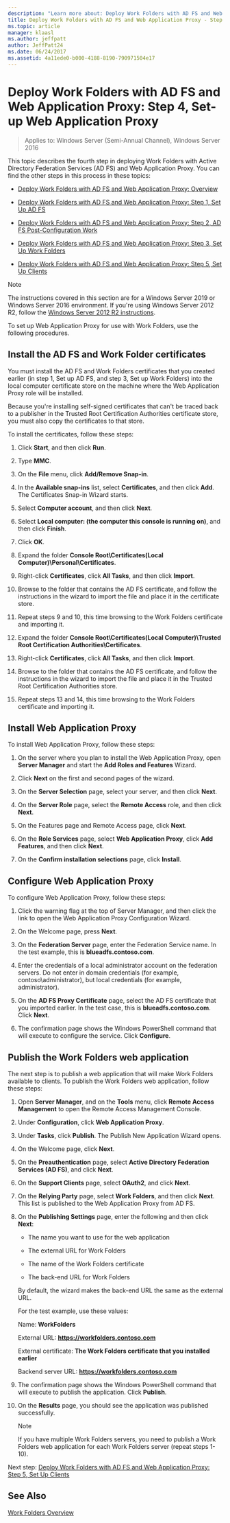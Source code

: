 ```yaml
---
description: "Learn more about: Deploy Work Folders with AD FS and Web Application Proxy: Step 4, Set-up Web Application Proxy"
title: Deploy Work Folders with AD FS and Web Application Proxy - Step 4, Set Up Web Application Proxy
ms.topic: article
manager: klaasl
ms.author: jeffpatt
author: JeffPatt24
ms.date: 06/24/2017
ms.assetid: 4a11ede0-b000-4188-8190-790971504e17
---
```

# Deploy Work Folders with AD FS and Web Application Proxy: Step 4, Set-up Web Application Proxy

>Applies to: Windows Server (Semi-Annual Channel), Windows Server 2016

This topic describes the fourth step in deploying Work Folders with Active Directory Federation Services (AD FS) and Web Application Proxy. You can find the other steps in this process in these topics:

-   [Deploy Work Folders with AD FS and Web Application Proxy: Overview](deploy-work-folders-adfs-overview.md)

-   [Deploy Work Folders with AD FS and Web Application Proxy: Step 1, Set Up AD FS](deploy-work-folders-adfs-step1.md)

-   [Deploy Work Folders with AD FS and Web Application Proxy: Step 2, AD FS Post-Configuration Work](deploy-work-folders-adfs-step2.md)

-   [Deploy Work Folders with AD FS and Web Application Proxy: Step 3, Set Up Work Folders](deploy-work-folders-adfs-step3.md)

-   [Deploy Work Folders with AD FS and Web Application Proxy: Step 5, Set Up Clients](deploy-work-folders-adfs-step5.md)

> [!NOTE]
>   The instructions covered in this section are for a Windows Server 2019 or Windows Server 2016 environment. If you're using Windows Server 2012 R2, follow the [Windows Server 2012 R2 instructions](/previous-versions/windows/it-pro/windows-server-2012-R2-and-2012/dn747208(v=ws.11)).

To set up Web Application Proxy for use with Work Folders, use the following procedures.

## Install the AD FS and Work Folder certificates
You must install the AD FS and Work Folders certificates that you created earlier (in step 1, Set up AD FS, and step 3, Set up Work Folders) into the local computer certificate store on the machine where the Web Application Proxy role will be installed.

Because you're installing self-signed certificates that can't be traced back to a publisher in the Trusted Root Certification Authorities certificate store, you must also copy the certificates to that store.

To install the certificates, follow these steps:

1.  Click **Start**, and then click **Run**.

2.  Type **MMC**.

3.  On the **File** menu, click **Add/Remove Snap-in**.

4.  In the **Available snap-ins** list, select **Certificates**, and then click **Add**. The Certificates Snap-in Wizard starts.

5.  Select **Computer account**, and then click **Next**.

6.  Select **Local computer: (the computer this console is running on)**, and then click **Finish**.

7.  Click **OK**.

8.  Expand the folder **Console Root\Certificates\(Local Computer)\Personal\Certificates**.

9. Right-click **Certificates**, click **All Tasks**, and then click **Import**.

10. Browse to the folder that contains the AD FS certificate, and follow the instructions in the wizard to import the file and place it in the certificate store.

11. Repeat steps 9 and 10, this time browsing to the Work Folders certificate and importing it.

12. Expand the folder **Console Root\Certificates\(Local Computer)\Trusted Root Certification Authorities\Certificates**.

13. Right-click **Certificates**, click **All Tasks**, and then click **Import**.

14. Browse to the folder that contains the AD FS certificate, and follow the instructions in the wizard to import the file and place it in the Trusted Root Certification Authorities store.

15. Repeat steps 13 and 14, this time browsing to the Work Folders certificate and importing it.

## Install Web Application Proxy
To install Web Application Proxy, follow these steps:

1.  On the server where you plan to install the Web Application Proxy, open **Server Manager** and start the **Add Roles and Features** Wizard.

2.  Click **Next** on the first and second pages of the wizard.

3.  On the **Server Selection** page, select your server, and then click **Next**.

4.  On the **Server Role** page, select the **Remote Access** role, and then click **Next**.

5.  On the Features page and Remote Access page, click **Next**.

6.  On the **Role Services** page, select **Web Application Proxy**, click **Add Features**, and then click **Next**.

7.  On the **Confirm installation selections** page, click **Install**.

## Configure Web Application Proxy
To configure Web Application Proxy, follow these steps:

1.  Click the warning flag at the top of Server Manager, and then click the link to open the Web Application Proxy Configuration Wizard.

2.  On the Welcome page, press **Next**.

3.  On the **Federation Server** page, enter the Federation Service name. In the test example, this is **blueadfs.contoso.com**.

4.  Enter the credentials of a local administrator account on the federation servers. Do not enter in domain credentials (for example, contoso\administrator), but local credentials (for example, administrator).

5.  On the **AD FS Proxy Certificate** page, select the AD FS certificate that you imported earlier. In the test case, this is **blueadfs.contoso.com**. Click **Next**.

6.  The confirmation page shows the Windows PowerShell command that will execute to configure the service. Click **Configure**.

## Publish the Work Folders web application
The next step is to publish a web application that will make Work Folders available to clients. To publish the Work Folders web application, follow these steps:

1. Open **Server Manager**, and on the **Tools** menu, click **Remote Access Management** to open the Remote Access Management Console.

2. Under **Configuration**, click **Web Application Proxy**.

3. Under **Tasks**, click **Publish**. The Publish New Application Wizard opens.

4. On the Welcome page, click **Next**.

5. On the **Preauthentication** page, select **Active Directory Federation Services (AD FS)**, and click **Next**.

6. On the **Support Clients** page, select **OAuth2**, and click **Next**.

7. On the **Relying Party** page, select **Work Folders**, and then click **Next**. This list is published to the Web Application Proxy from AD FS.

8. On the **Publishing Settings** page, enter the following and then click **Next**:

   -   The name you want to use for the web application

   -   The external URL for Work Folders

   -   The name of the Work Folders certificate

   -   The back-end URL for Work Folders

   By default, the wizard makes the back-end URL the same as the external URL.

   For the test example, use these values:

   Name: **WorkFolders**

   External URL: **https://workfolders.contoso.com**

   External certificate: **The Work Folders certificate that you installed earlier**

   Backend server URL: **https://workfolders.contoso.com**

9. The confirmation page shows the Windows PowerShell command that will execute to publish the application. Click **Publish**.

10. On the **Results** page, you should see the application was published successfully.
    >[!NOTE]
    > If you have multiple Work Folders servers, you need to publish a Work Folders web application for each Work Folders server (repeat steps 1-10).

Next step: [Deploy Work Folders with AD FS and Web Application Proxy: Step 5, Set Up Clients](deploy-work-folders-adfs-step5.md)

## See Also
[Work Folders Overview](Work-Folders-Overview.md)

